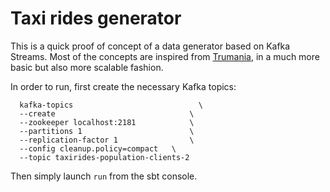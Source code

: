 # Taxi rides generator

This is a quick proof of concept of a data generator based on Kafka Streams. Most of the concepts are inspired from [Trumania](https://github.com/RealImpactAnalytics/trumania), in a much more basic but also more scalable fashion.


In order to run, first create the necessary Kafka topics:

```
  kafka-topics                            \
  --create                              \
  --zookeeper localhost:2181            \
  --partitions 1                        \
  --replication-factor 1                \
  --config cleanup.policy=compact   \
  --topic taxirides-population-clients-2

```

Then simply launch `run` from the sbt console.


